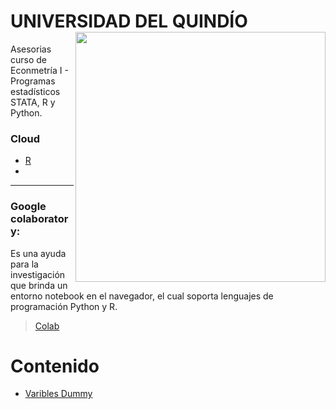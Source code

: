 # UNIVERSIDAD DEL QUINDÍO <img align="right" src="https://github.com/NicolasGP01/Asesoria_ECO_I/blob/main/Imagines%20base/logo-universidad-del-quindio.png" width=400>
Asesorias curso de Econmetría I - Programas estadísticos STATA, R y Python.

### Cloud
* [R](https://posit.cloud/)
* []()
---
### Google colaboratory: 
Es una ayuda para la investigación que brinda un entorno notebook en el navegador, el cual soporta lenguajes de programación Python y R.
> [Colab](https://colab.research.google.com/?utm_source=scs-index)


# Contenido
- [Varibles Dummy](#Inscripción)


